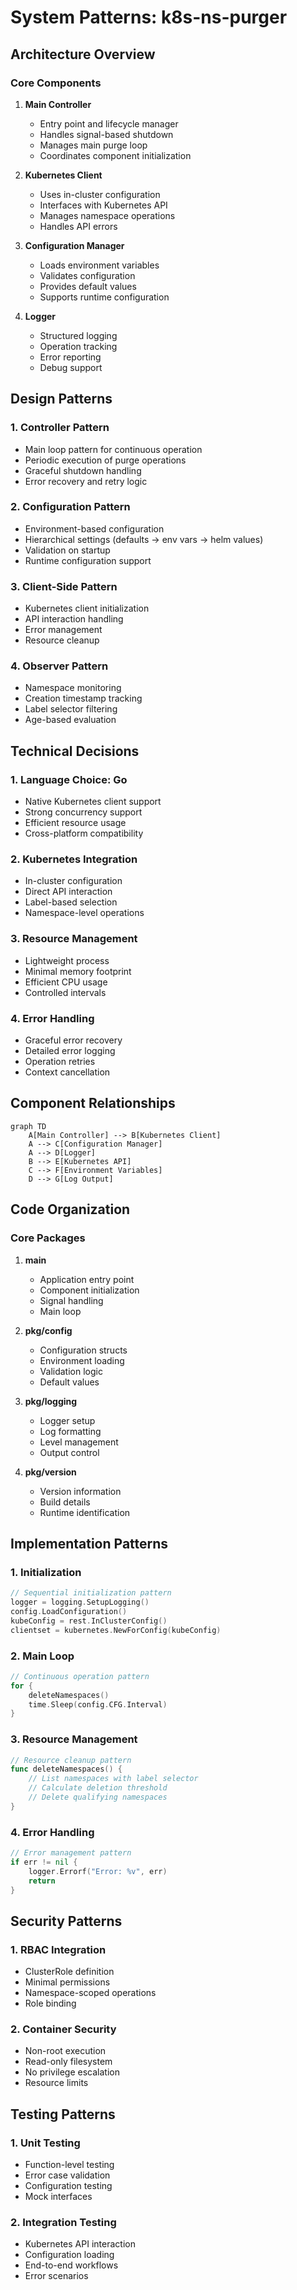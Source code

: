 # System Patterns: k8s-ns-purger

## Architecture Overview

### Core Components
1. **Main Controller**
   - Entry point and lifecycle manager
   - Handles signal-based shutdown
   - Manages main purge loop
   - Coordinates component initialization

2. **Kubernetes Client**
   - Uses in-cluster configuration
   - Interfaces with Kubernetes API
   - Manages namespace operations
   - Handles API errors

3. **Configuration Manager**
   - Loads environment variables
   - Validates configuration
   - Provides default values
   - Supports runtime configuration

4. **Logger**
   - Structured logging
   - Operation tracking
   - Error reporting
   - Debug support

## Design Patterns

### 1. Controller Pattern
- Main loop pattern for continuous operation
- Periodic execution of purge operations
- Graceful shutdown handling
- Error recovery and retry logic

### 2. Configuration Pattern
- Environment-based configuration
- Hierarchical settings (defaults → env vars → helm values)
- Validation on startup
- Runtime configuration support

### 3. Client-Side Pattern
- Kubernetes client initialization
- API interaction handling
- Error management
- Resource cleanup

### 4. Observer Pattern
- Namespace monitoring
- Creation timestamp tracking
- Label selector filtering
- Age-based evaluation

## Technical Decisions

### 1. Language Choice: Go
- Native Kubernetes client support
- Strong concurrency support
- Efficient resource usage
- Cross-platform compatibility

### 2. Kubernetes Integration
- In-cluster configuration
- Direct API interaction
- Label-based selection
- Namespace-level operations

### 3. Resource Management
- Lightweight process
- Minimal memory footprint
- Efficient CPU usage
- Controlled intervals

### 4. Error Handling
- Graceful error recovery
- Detailed error logging
- Operation retries
- Context cancellation

## Component Relationships

```mermaid
graph TD
    A[Main Controller] --> B[Kubernetes Client]
    A --> C[Configuration Manager]
    A --> D[Logger]
    B --> E[Kubernetes API]
    C --> F[Environment Variables]
    D --> G[Log Output]
```

## Code Organization

### Core Packages
1. **main**
   - Application entry point
   - Component initialization
   - Signal handling
   - Main loop

2. **pkg/config**
   - Configuration structs
   - Environment loading
   - Validation logic
   - Default values

3. **pkg/logging**
   - Logger setup
   - Log formatting
   - Level management
   - Output control

4. **pkg/version**
   - Version information
   - Build details
   - Runtime identification

## Implementation Patterns

### 1. Initialization
```go
// Sequential initialization pattern
logger = logging.SetupLogging()
config.LoadConfiguration()
kubeConfig = rest.InClusterConfig()
clientset = kubernetes.NewForConfig(kubeConfig)
```

### 2. Main Loop
```go
// Continuous operation pattern
for {
    deleteNamespaces()
    time.Sleep(config.CFG.Interval)
}
```

### 3. Resource Management
```go
// Resource cleanup pattern
func deleteNamespaces() {
    // List namespaces with label selector
    // Calculate deletion threshold
    // Delete qualifying namespaces
}
```

### 4. Error Handling
```go
// Error management pattern
if err != nil {
    logger.Errorf("Error: %v", err)
    return
}
```

## Security Patterns

### 1. RBAC Integration
- ClusterRole definition
- Minimal permissions
- Namespace-scoped operations
- Role binding

### 2. Container Security
- Non-root execution
- Read-only filesystem
- No privilege escalation
- Resource limits

## Testing Patterns

### 1. Unit Testing
- Function-level testing
- Error case validation
- Configuration testing
- Mock interfaces

### 2. Integration Testing
- Kubernetes API interaction
- Configuration loading
- End-to-end workflows
- Error scenarios

